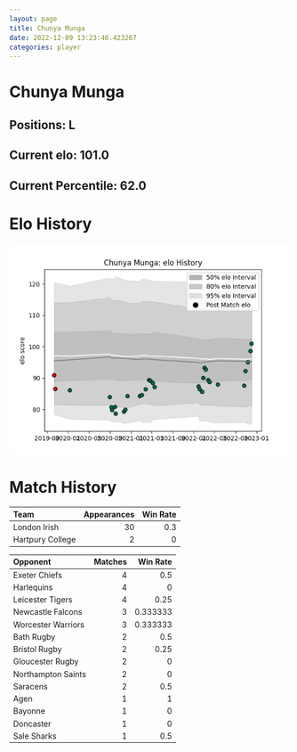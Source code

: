 ```yaml
---  
layout: page  
title: Chunya Munga  
date: 2022-12-09 13:23:46.423267  
categories: player  
---
```

# Chunya Munga

## Positions: L

## Current elo: 101.0

## Current Percentile: 62.0

# Elo History


![elo history](history_ChunyaMunga.png)
# Match History


| Team             |   Appearances |   Win Rate |
|:-----------------|--------------:|-----------:|
| London Irish     |            30 |        0.3 |
| Hartpury College |             2 |        0   |

| Opponent           |   Matches |   Win Rate |
|:-------------------|----------:|-----------:|
| Exeter Chiefs      |         4 |   0.5      |
| Harlequins         |         4 |   0        |
| Leicester Tigers   |         4 |   0.25     |
| Newcastle Falcons  |         3 |   0.333333 |
| Worcester Warriors |         3 |   0.333333 |
| Bath Rugby         |         2 |   0.5      |
| Bristol Rugby      |         2 |   0.25     |
| Gloucester Rugby   |         2 |   0        |
| Northampton Saints |         2 |   0        |
| Saracens           |         2 |   0.5      |
| Agen               |         1 |   1        |
| Bayonne            |         1 |   0        |
| Doncaster          |         1 |   0        |
| Sale Sharks        |         1 |   0.5      |
